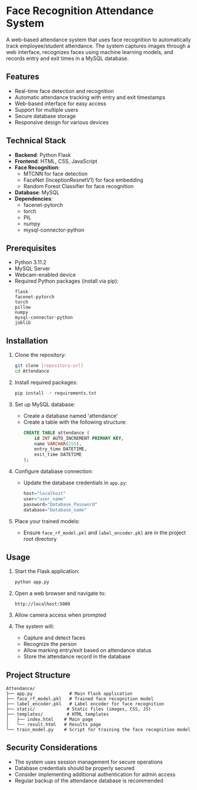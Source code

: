 # Face Recognition Attendance System

A web-based attendance system that uses face recognition to automatically track employee/student attendance. The system captures images through a web interface, recognizes faces using machine learning models, and records entry and exit times in a MySQL database.

## Features

- Real-time face detection and recognition
- Automatic attendance tracking with entry and exit timestamps
- Web-based interface for easy access
- Support for multiple users
- Secure database storage
- Responsive design for various devices

## Technical Stack

- **Backend**: Python Flask
- **Frontend**: HTML, CSS, JavaScript
- **Face Recognition**: 
  - MTCNN for face detection
  - FaceNet (InceptionResnetV1) for face embedding
  - Random Forest Classifier for face recognition
- **Database**: MySQL
- **Dependencies**: 
  - facenet-pytorch
  - torch
  - PIL
  - numpy
  - mysql-connector-python

## Prerequisites

- Python 3.11.2
- MySQL Server
- Webcam-enabled device
- Required Python packages (install via pip):
  ```
  flask
  facenet-pytorch
  torch
  pillow
  numpy
  mysql-connector-python
  joblib
  ```

## Installation

1. Clone the repository:
   ```bash
   git clone [repository-url]
   cd Attendance
   ```

2. Install required packages:
   ```bash
   pip install -r requirements.txt
   ```

3. Set up MySQL database:
   - Create a database named 'attendance'
   - Create a table with the following structure:
     ```sql
     CREATE TABLE attendance (
         id INT AUTO_INCREMENT PRIMARY KEY,
         name VARCHAR(255),
         entry_time DATETIME,
         exit_time DATETIME
     );
     ```

4. Configure database connection:
   - Update the database credentials in `app.py`:
     ```python
     host="localhost"
     user="user_name"
     password="Database_Password"
     database="Database_name"
     ```

5. Place your trained models:
   - Ensure `face_rf_model.pkl` and `label_encoder.pkl` are in the project root directory

## Usage

1. Start the Flask application:
   ```bash
   python app.py
   ```

2. Open a web browser and navigate to:
   ```
   http://localhost:5000
   ```

3. Allow camera access when prompted

4. The system will:
   - Capture and detect faces
   - Recognize the person
   - Allow marking entry/exit based on attendance status
   - Store the attendance record in the database

## Project Structure

```
Attendance/
├── app.py              # Main Flask application
├── face_rf_model.pkl   # Trained face recognition model
├── label_encoder.pkl   # Label encoder for face recognition
├── static/            # Static files (images, CSS, JS)
├── templates/         # HTML templates
│   ├── index.html    # Main page
│   └── result.html   # Results page
└── train_model.py    # Script for training the face recognition model
```

## Security Considerations

- The system uses session management for secure operations
- Database credentials should be properly secured
- Consider implementing additional authentication for admin access
- Regular backup of the attendance database is recommended

